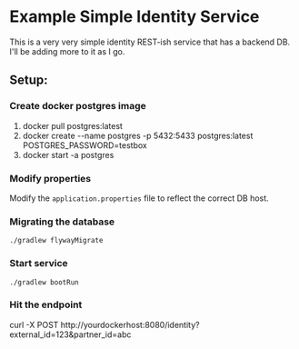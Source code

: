 # Example Simple Identity Service

This is a very very simple identity REST-ish service that has a backend DB.  I'll be adding more to it as I go.

## Setup:

### Create docker postgres image
1. docker pull postgres:latest
2. docker create --name postgres -p 5432:5433 postgres:latest POSTGRES_PASSWORD=testbox
3. docker start -a postgres

### Modify properties
Modify the `application.properties` file to reflect the correct DB host.

### Migrating the database
    ./gradlew flywayMigrate

### Start service
    ./gradlew bootRun

### Hit the endpoint
curl -X POST http://yourdockerhost:8080/identity?external_id=123&partner_id=abc

